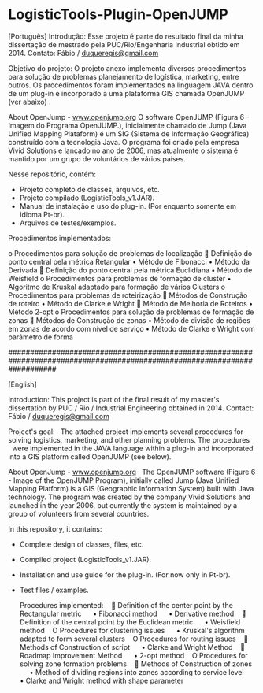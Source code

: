 # LogisticTools-Plugin-OpenJUMP

[Português]
Introdução:
Esse projeto é parte do resultado final da minha dissertação de mestrado pela PUC/Rio/Engenharia Industrial obtido em 2014.
Contato: Fábio / duqueregis@gmail.com

Objetivo do projeto:
  O projeto anexo implementa diversos procedimentos para solução de problemas planejamento de logística, marketing, entre outros. Os procedimentos 
  foram implementados na linguagem JAVA dentro de um plug-in e incorporado a uma plataforma GIS chamada OpenJUMP (ver abaixo) .

About OpenJump - www.openjump.org
  O software OpenJUMP (Figura 6 - Imagem do Programa OpenJUMP.), inicialmente chamado de Jump (Java Unified Mapping Plataform) é um SIG (Sistema de Informação Geográfica) construído com a tecnologia Java. O programa foi criado pela empresa Vivid Solutions e lançado no ano de 2006, mas atualmente o sistema é mantido por um grupo de voluntários de vários países.

Nesse repositório, contém:
- Projeto completo de classes, arquivos, etc. 
- Projeto compilado (LogisticTools_v1.JAR). 
- Manual de instalação e uso do plug-in. (Por enquanto somente em idioma Pt-br).
- Arquivos de testes/exemplos.

Procedimentos implementados:

  o	Procedimentos para solução de problemas de localização
  	Definição do ponto central pela métrica Retangular
    •	Método de Fibonacci
    •	Método da Derivada
  	Definição do ponto central pela métrica Euclidiana
    •	Método de Weisfield
  o	Procedimentos para problemas de formação de cluster
    •	Algoritmo de Kruskal adaptado para formação de vários Clusters
  o	Procedimentos para problemas de roteirização
  	Métodos de Construção de roteiro
    •	Método de Clarke e Wright
  	Método de Melhoria de Roteiros
    •	Método 2-opt
  o	Procedimentos para solução de problemas de formação de zonas
  	Métodos de Construção de zonas 
    •	Método de divisão de regiões em zonas de acordo com nível de serviço
    •	Método de Clarke e Wright com parâmetro de forma


###########################################################################################################################

[English]

Introduction:
This project is part of the final result of my master's dissertation by PUC / Rio / Industrial Engineering obtained in 2014.
Contact: Fábio / duqueregis@gmail.com

Project's goal:
  The attached project implements several procedures for solving logistics, marketing, and other planning problems. The procedures
  were implemented in the JAVA language within a plug-in and incorporated into a GIS platform called OpenJUMP (see below).

About OpenJump - www.openjump.org
  The OpenJUMP software (Figure 6 - Image of the OpenJUMP Program), initially called Jump (Java Unified Mapping Platform) is a GIS (Geographic Information System) built with Java technology. The program was created by the company Vivid Solutions and launched in the year 2006, but currently the system is maintained by a group of volunteers from several countries.

In this repository, it contains:
- Complete design of classes, files, etc.
- Compiled project (LogisticTools_v1.JAR).
- Installation and use guide for the plug-in. (For now only in Pt-br).
- Test files / examples.

  Procedures implemented:
    Definition of the center point by the Rectangular metric
     • Fibonacci method
     • Derivative method
    Definition of the central point by the Euclidean metric
     • Weisfield method
   O Procedures for clustering issues
     • Kruskal's algorithm adapted to form several clusters
   O Procedures for routing issues
    Methods of Construction of script
     • Clarke and Wright Method
    Roadmap Improvement Method
     • 2-opt method
   O Procedures for solving zone formation problems
    Methods of Construction of zones
     • Method of dividing regions into zones according to service level
     • Clarke and Wright method with shape parameter
